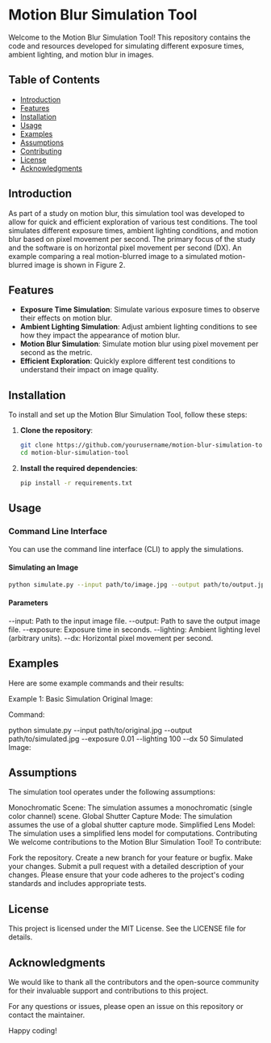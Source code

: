 # Motion Blur Simulation Tool

Welcome to the Motion Blur Simulation Tool! This repository contains the code and resources developed for simulating different exposure times, ambient lighting, and motion blur in images.

## Table of Contents
- [Introduction](#introduction)
- [Features](#features)
- [Installation](#installation)
- [Usage](#usage)
- [Examples](#examples)
- [Assumptions](#assumptions)
- [Contributing](#contributing)
- [License](#license)
- [Acknowledgments](#acknowledgments)

## Introduction
As part of a study on motion blur, this simulation tool was developed to allow for quick and efficient exploration of various test conditions. The tool simulates different exposure times, ambient lighting conditions, and motion blur based on pixel movement per second. The primary focus of the study and the software is on horizontal pixel movement per second (DX). An example comparing a real motion-blurred image to a simulated motion-blurred image is shown in Figure 2.

## Features
- **Exposure Time Simulation**: Simulate various exposure times to observe their effects on motion blur.
- **Ambient Lighting Simulation**: Adjust ambient lighting conditions to see how they impact the appearance of motion blur.
- **Motion Blur Simulation**: Simulate motion blur using pixel movement per second as the metric.
- **Efficient Exploration**: Quickly explore different test conditions to understand their impact on image quality.

## Installation
To install and set up the Motion Blur Simulation Tool, follow these steps:

1. **Clone the repository**:
    ```sh
    git clone https://github.com/yourusername/motion-blur-simulation-tool.git
    cd motion-blur-simulation-tool
    ```

2. **Install the required dependencies**:
    ```sh
    pip install -r requirements.txt
    ```

## Usage
### Command Line Interface
You can use the command line interface (CLI) to apply the simulations.

#### Simulating an Image
```sh
python simulate.py --input path/to/image.jpg --output path/to/output.jpg --exposure 0.01 --lighting 100 --dx 50
```
#### Parameters
--input: Path to the input image file.
--output: Path to save the output image file.
--exposure: Exposure time in seconds.
--lighting: Ambient lighting level (arbitrary units).
--dx: Horizontal pixel movement per second.
## Examples
Here are some example commands and their results:

Example 1: Basic Simulation
Original Image:

Command:

python simulate.py --input path/to/original.jpg --output path/to/simulated.jpg --exposure 0.01 --lighting 100 --dx 50
Simulated Image:

## Assumptions
The simulation tool operates under the following assumptions:

Monochromatic Scene: The simulation assumes a monochromatic (single color channel) scene.
Global Shutter Capture Mode: The simulation assumes the use of a global shutter capture mode.
Simplified Lens Model: The simulation uses a simplified lens model for computations.
Contributing
We welcome contributions to the Motion Blur Simulation Tool! To contribute:

Fork the repository.
Create a new branch for your feature or bugfix.
Make your changes.
Submit a pull request with a detailed description of your changes.
Please ensure that your code adheres to the project's coding standards and includes appropriate tests.

## License
This project is licensed under the MIT License. See the LICENSE file for details.

## Acknowledgments
We would like to thank all the contributors and the open-source community for their invaluable support and contributions to this project.

For any questions or issues, please open an issue on this repository or contact the maintainer.

Happy coding!
